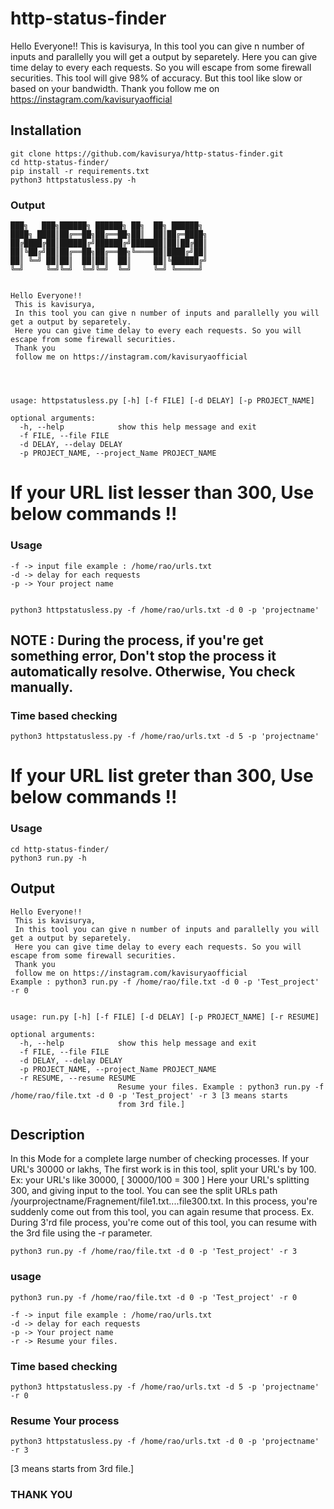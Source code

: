 # http-status-finder

Hello Everyone!!
 This is kavisurya,
 In this tool you can give n number of inputs and parallelly you will get a output by separetely.
 Here you can give time delay to every each requests. So you will escape from some firewall securities. 
 This tool will give 98% of accuracy. But this tool like slow or based on your bandwidth.
 Thank you
 follow me on https://instagram.com/kavisuryaofficial

## Installation
```
git clone https://github.com/kavisurya/http-status-finder.git
cd http-status-finder/
pip install -r requirements.txt
python3 httpstatusless.py -h
```


### Output

```
███╗   ███╗██████╗ ██████╗ ██╗  ██╗ ██████╗
████╗ ████║██╔══██╗██╔══██╗██║  ██║██╔═████╗
██╔████╔██║██████╔╝██████╔╝███████║██║██╔██║
██║╚██╔╝██║██╔══██╗██╔══██╗╚════██║████╔╝██║
██║ ╚═╝ ██║██║  ██║██║  ██║     ██║╚██████╔╝
╚═╝     ╚═╝╚═╝  ╚═╝╚═╝  ╚═╝     ╚═╝ ╚═════╝


Hello Everyone!!
 This is kavisurya,
 In this tool you can give n number of inputs and parallelly you will get a output by separetely.
 Here you can give time delay to every each requests. So you will escape from some firewall securities. 
 Thank you
 follow me on https://instagram.com/kavisuryaofficial




usage: httpstatusless.py [-h] [-f FILE] [-d DELAY] [-p PROJECT_NAME]

optional arguments:
  -h, --help            show this help message and exit
  -f FILE, --file FILE
  -d DELAY, --delay DELAY
  -p PROJECT_NAME, --project_Name PROJECT_NAME

```

# If your URL list lesser than 300, Use below commands !!
### Usage
```
-f -> input file example : /home/rao/urls.txt 
-d -> delay for each requests 
-p -> Your project name


python3 httpstatusless.py -f /home/rao/urls.txt -d 0 -p 'projectname'

```


## NOTE : During the process, if you're get something error, Don't stop the process it automatically resolve. Otherwise, You check manually. 


### Time based checking

```
python3 httpstatusless.py -f /home/rao/urls.txt -d 5 -p 'projectname'

```


# If your URL list greter than 300, Use below commands !!
### Usage

```
cd http-status-finder/
python3 run.py -h

```
## Output
```
Hello Everyone!!
 This is kavisurya,
 In this tool you can give n number of inputs and parallelly you will get a output by separetely.
 Here you can give time delay to every each requests. So you will escape from some firewall securities. 
 Thank you
 follow me on https://instagram.com/kavisuryaofficial
Example : python3 run.py -f /home/rao/file.txt -d 0 -p 'Test_project' -r 0


usage: run.py [-h] [-f FILE] [-d DELAY] [-p PROJECT_NAME] [-r RESUME]

optional arguments:
  -h, --help            show this help message and exit
  -f FILE, --file FILE
  -d DELAY, --delay DELAY
  -p PROJECT_NAME, --project_Name PROJECT_NAME
  -r RESUME, --resume RESUME
                        Resume your files. Example : python3 run.py -f /home/rao/file.txt -d 0 -p 'Test_project' -r 3 [3 means starts
                        from 3rd file.]

```


## Description
In this Mode for a complete large number of checking processes. If your URL's 30000 or lakhs,  The first work is in this tool, split your URL's by 100. Ex: your URL's like 30000, [ 30000/100 = 300 ] Here your URL's splitting 300, and giving input to the tool. You can see the split URLs path /yourprojectname/Fragnement/file1.txt....file300.txt. In this process, you're suddenly come out from this tool, you can again resume that process. 
Ex. During 3'rd file process, you're come out of this tool, you can resume with the 3rd file using the -r parameter.  

```
python3 run.py -f /home/rao/file.txt -d 0 -p 'Test_project' -r 3 

```


### usage

```
python3 run.py -f /home/rao/file.txt -d 0 -p 'Test_project' -r 0

-f -> input file example : /home/rao/urls.txt 
-d -> delay for each requests 
-p -> Your project name
-r -> Resume your files.
```

### Time based checking

```
python3 httpstatusless.py -f /home/rao/urls.txt -d 5 -p 'projectname' -r 0

```

### Resume Your process

```
python3 httpstatusless.py -f /home/rao/urls.txt -d 0 -p 'projectname' -r 3

```
[3 means starts from 3rd file.]


### THANK YOU
